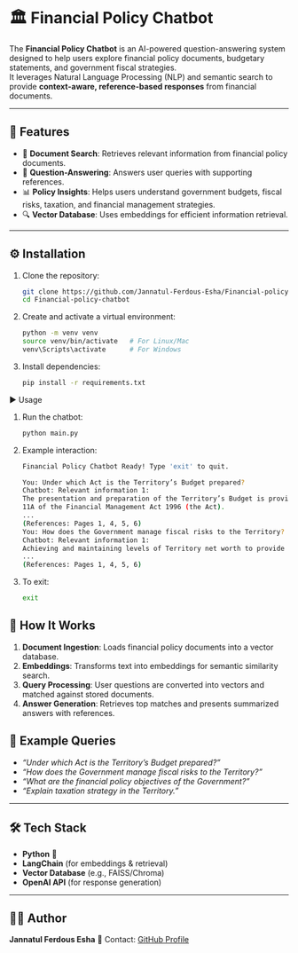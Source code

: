 # 🏛️ Financial Policy Chatbot

The **Financial Policy Chatbot** is an AI-powered question-answering system designed to help users explore financial policy documents, budgetary statements, and government fiscal strategies.  
It leverages Natural Language Processing (NLP) and semantic search to provide **context-aware, reference-based responses** from financial documents.  

---

## 🚀 Features

- 📑 **Document Search**: Retrieves relevant information from financial policy documents.  
- 🤖 **Question-Answering**: Answers user queries with supporting references.  
- 📊 **Policy Insights**: Helps users understand government budgets, fiscal risks, taxation, and financial management strategies.  
- 🔍 **Vector Database**: Uses embeddings for efficient information retrieval.  

---

## ⚙️ Installation

1. Clone the repository:
   ```bash
   git clone https://github.com/Jannatul-Ferdous-Esha/Financial-policy-chatbot.git
   cd Financial-policy-chatbot
2. Create and activate a virtual environment:
   ```bash
   python -m venv venv
   source venv/bin/activate   # For Linux/Mac
   venv\Scripts\activate      # For Windows
3. Install dependencies:
   ```bash
   pip install -r requirements.txt
▶️ Usage

1. Run the chatbot:
     ```bash
     python main.py
2. Example interaction:
      ```bash
      Financial Policy Chatbot Ready! Type 'exit' to quit.
   
   You: Under which Act is the Territory’s Budget prepared?
   Chatbot: Relevant information 1: 
   The presentation and preparation of the Territory’s Budget is provided for in sections 11 and
   11A of the Financial Management Act 1996 (the Act).
   ...
   (References: Pages 1, 4, 5, 6)
   You: How does the Government manage fiscal risks to the Territory?
   Chatbot: Relevant information 1: 
   Achieving and maintaining levels of Territory net worth to provide a buffer against adverse       factors...
   ...
   (References: Pages 1, 4, 5, 6)
3. To exit:
   ```bash
   exit

## 🧠 How It Works 
1. **Document Ingestion**: Loads financial policy documents into a vector database.
2. **Embeddings**: Transforms text into embeddings for semantic similarity search.
3. **Query Processing**: User questions are converted into vectors and matched against stored documents.
4. **Answer Generation**: Retrieves top matches and presents summarized answers with references.  


## 📌 Example Queries 
- *“Under which Act is the Territory’s Budget prepared?”*
-  *“How does the Government manage fiscal risks to the Territory?”*
- *“What are the financial policy objectives of the Government?”*
- *“Explain taxation strategy in the Territory.”*
 ---
    
## 🛠️ Tech Stack 
- **Python** 🐍
- **LangChain** (for embeddings & retrieval)
- **Vector Database** (e.g., FAISS/Chroma)
- **OpenAI API** (for response generation)
- --- 

## 👩‍💻 Author 
**Jannatul Ferdous Esha** 
📧 Contact: [GitHub Profile](https://github.com/Jannatul-Ferdous-Esha)

